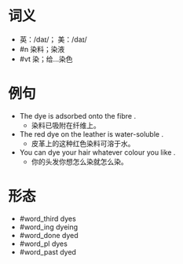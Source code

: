 # 词义
- 英：/daɪ/； 美：/daɪ/
- #n 染料；染液
- #vt 染；给…染色
# 例句
- The dye is adsorbed onto the fibre .
	- 染料已吸附在纤维上。
- The red dye on the leather is water-soluble .
	- 皮革上的这种红色染料可溶于水。
- You can dye your hair whatever colour you like .
	- 你的头发你想怎么染就怎么染。
# 形态
- #word_third dyes
- #word_ing dyeing
- #word_done dyed
- #word_pl dyes
- #word_past dyed
